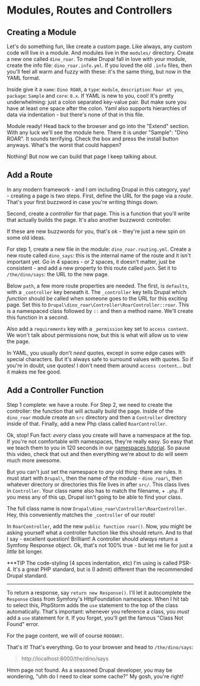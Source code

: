 # Modules, Routes and Controllers

## Creating a Module

Let's do something fun, like create a custom page. Like always, any custom code will
live in a module. And modules live in the `modules/` directory. Create a new one
called `dino_roar`. To make Drupal fall in love with your module, create the info
file: `dino_roar.info.yml`. If you loved the old `.info` files, then you'll feel
all warm and fuzzy with these: it's the same thing, but now in the YAML format.

Inside give it a `name`: `Dino ROAR`, a `type`: `module`, `description`: `Roar at you`,
`package`: `Sample` and `core`: `8.x`. If YAML is new to you, cool! It's pretty
underwhelming: just a colon separated key-value pair. But make sure you have at least
one space after the colon. Yaml also supports hierarchies of data via indentation -
but there's none of that in this file.

Module ready! Head back to the browser and go into the "Extend" section. With any
luck  we'll see the module here. There it is under "Sample": "Dino ROAR". It sounds
terrifying. Check the box and press the install button anyways. What's the worst
that could happen?

Nothing! But now we can build that page I keep talking about.

## Add a Route

In any modern framework - and I *am* including Drupal in this category, yay! - creating
a page is two steps. First, define the URL for the page via a *route*. That's your
first buzzword in case you're writing things down.

Second, create a *controller* for that page. This is a function that you'll write
that actually builds the page. It's also another buzzword: controller.

If these are new buzzwords for you, that's ok - they're just a new spin on some old
ideas.

For step 1, create a new file in the module: `dino_roar.routing.yml`. Create a new
route called `dino_says`: this is the internal name of the route and it isn't important
yet. Go in 4 spaces - or 2 spaces, it doesn't matter, just be consistent - and add
a new property to this route called `path`. Set it to `/the/dino/says`: the URL to
the new page.

Below `path`, a few more route properties are needed. The first, is `defaults`, with
a `_controller` key beneath it. The `_controller` key tells Drupal which *function*
should be called when someone goes to the URL for this exciting page. Set this to 
`Drupal\dino_roar\Controller\RoarController::roar`. This is a namespaced class followed
by `::` and then a method name. We'll create this function in a second.

Also add a `requirements` key with a `_permission` key set to `access content`. We
won't talk about permissions now, but this is what will allow us to view the page.

In YAML, you usually don't *need* quotes, except in some edge cases with special
characters. But it's always safe to surround values with quotes. So if you're in
doubt, use quotes! I don't need them around `access content`... but it makes me fee
good.

## Add a Controller Function

Step 1 complete: we have a route. For Step 2, we need to create the controller: the
function that will actually build the page. Inside of the `dino_roar` module create
an `src` directory and then a `Controller` directory inside of that. Finally, add
a new Php class called `RoarController`.

Ok, stop! Fun fact: *every* class you create will have a namespace at the top. If
you're not comfortable with namespaces, they're really easy. So easy that we teach
them to you in 120 seconds in our 
[namespaces tutorial](http://knpuniversity.com/screencast/php-namespaces-in-120-seconds).
So pause this video, check that out and then everything we're about to do will seem
much more awesome.

But you can't just set the namespace to *any* old thing: there are rules. It must
start with `Drupal\`, then the name of the module - `dino_roar\`, then whatever directory
or directories this file lives in after `src/`. This class lives in `Controller`.
Your class name also has to match the filename, + `.php`. If you mess any of this
up, Drupal isn't going to be able to find your class.

The full class name is now `Drupal\dino_roar\Controller\RoarController`. Hey, this
conveniently matches the `_controller` of our route!

In `RoarController`, add the new `public function roar()`. Now, you might be asking
yourself what a controller function like this should return. And to that I say -
excellent question! Brilliant! A controller should *always* return a Symfony Response
object. Ok, that's not 100% true - but let me lie for just a *little* bit longer.

***TIP
The code-styling (4 spces indentation, etc) I'm using is called PSR-4. It's a great
PHP standard, but is (I admit) different than the recommended Drupal standard.
***

To return a response, say `return new Response()`. I'll let it autocomplete the
`Response` class from Symfony's HttpFoundation namespace. When I hit tab to select this,
PhpStorm adds the `use` statement to the top of the class automatically. That's important:
whenever you reference a class, you *must* add a `use` statement for it. If you forget,
you'll get the famous "Class Not Found" error.

For the page content, we will of course `ROOOAR!`.

That's it! That's everything. Go to your browser and head to `/the/dino/says`:

> http://localhost:8000/the/dino/says

Hmm page not found. As a seasoned Drupal developer, you may be wondering, "uhh do I
need to clear some cache?" My gosh, you're right!
